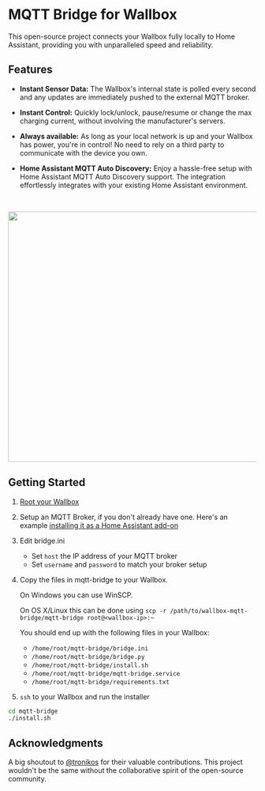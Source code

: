 # MQTT Bridge for Wallbox

This open-source project connects your Wallbox fully locally to Home Assistant, providing you with unparalleled speed and reliability. 

## Features

- **Instant Sensor Data:** The Wallbox's internal state is polled every second and any updates are immediately pushed to the external MQTT broker.

- **Instant Control:** Quickly lock/unlock, pause/resume or change the max charging current, without involving the manufacturer's servers.

- **Always available:** As long as your local network is up and your Wallbox has power, you're in control! No need to rely on a third party to communicate with the device you own.

- **Home Assistant MQTT Auto Discovery:** Enjoy a hassle-free setup with Home Assistant MQTT Auto Discovery support. The integration effortlessly integrates with your existing Home Assistant environment.

<br/>
<p align="center">
   <img src="https://github.com/jagheterfredrik/wallbox-mqtt-bridge/assets/9987465/06488a5d-e6fe-4491-b11d-e7176792a7f5" height="507" />
</p>

## Getting Started

1. [Root your Wallbox](https://github.com/jagheterfredrik/wallbox-pwn)
2. Setup an MQTT Broker, if you don't already have one. Here's an example [installing it as a Home Assistant add-on](https://www.youtube.com/watch?v=dqTn-Gk4Qeo)
3. Edit bridge.ini
   - Set `host` the IP address of your MQTT broker
   - Set `username` and `password` to match your broker setup
5. Copy the files in mqtt-bridge to your Wallbox.

   On Windows you can use WinSCP. 

   On OS X/Linux this can be done using `scp -r /path/to/wallbox-mqtt-bridge/mqtt-bridge root@<wallbox-ip>:~`

   You should end up with the following files in your Wallbox:
      - `/home/root/mqtt-bridge/bridge.ini`
      - `/home/root/mqtt-bridge/bridge.py`
      - `/home/root/mqtt-bridge/install.sh`
      - `/home/root/mqtt-bridge/mqtt-bridge.service`
      - `/home/root/mqtt-bridge/requirements.txt`
6. `ssh` to your Wallbox and run the installer

```sh
cd mqtt-bridge
./install.sh
```

## Acknowledgments
A big shoutout to [@tronikos](https://github.com/tronikos) for their valuable contributions. This project wouldn't be the same without the collaborative spirit of the open-source community.
